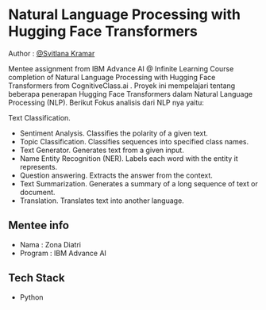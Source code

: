 
# Natural Language Processing with Hugging Face Transformers

Author : [@Svitlana Kramar](www.linkedin.com/in/svitlana-kramar)

Mentee assignment from IBM Advance AI @ Infinite Learning Course completion of Natural Language Processing with Hugging Face Transformers from CognitiveClass.ai . Proyek ini mempelajari tentang beberapa penerapan Hugging Face Transformers dalam Natural Language Processing (NLP). Berikut Fokus analisis dari NLP nya yaitu:

Text Classification.

- Sentiment Analysis. Classifies the polarity of a given text.
- Topic Classification. Classifies sequences into specified class names.
- Text Generator. Generates text from a given input.
- Name Entity Recognition (NER). Labels each word with the entity it represents.
- Question answering. Extracts the answer from the context.
- Text Summarization. Generates a summary of a long sequence of text or document.
- Translation. Translates text into another language.









## Mentee info
- Nama : Zona Diatri
- Program : IBM Advance AI

## Tech Stack
- Python
